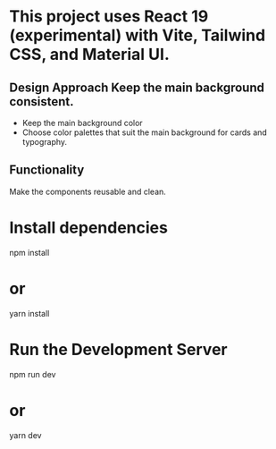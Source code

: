 # This project uses React 19 (experimental) with Vite, Tailwind CSS, and Material UI.

## Design Approach Keep the main background consistent.

- Keep the main background color
- Choose color palettes that suit the main background for cards and typography.

## Functionality

Make the components reusable and clean.

# Install dependencies

npm install

# or

yarn install

# Run the Development Server

npm run dev

# or

yarn dev
